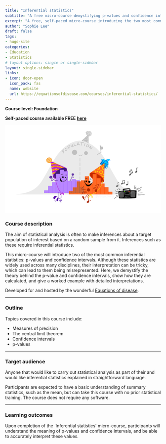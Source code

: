 ```yaml
---
title: "Inferential statistics"
subtitle: "A free micro-course demystifying p-values and confidence intervals;"
excerpt: "A free, self-paced micro-course introducing the two most common inferential statistics: p-values and confidence intervals."
author: "Sophie Lee"
draft: false
tags:
- hugo-site
categories:
- Education
- Statistics
# layout options: single or single-sidebar
layout: single-sidebar
links:
- icon: door-open
  icon_pack: fas
  name: website
  url: https://equationsofdisease.com/courses/inferential-statistics/
---
```


**Course level: Foundation**

**Self-paced course available FREE** [**here**](https://equationsofdisease.com/courses/inferential-statistics/)

![Illustration by Alison Horst](population_pic.png)


### Course description 
The aim of statistical analysis is often to make inferences about a target population of interest based on a random sample from it. Inferences such as these require inferential statistics. 

This micro-course will introduce two of the most common inferential statistics: p-values and confidence intervals. Although these statistics are widely used across many disciplines, their interpretation can be tricky, which can lead to them being misrepresented. Here, we demystify the theory behind the p-value and confidence intervals, show how they are calculated, and give a worked example with detailed interpretations.

Developed for and hosted by the wonderful [Equations of disease](https://equationsofdisease.com/).

---

### Outline
Topics covered in this course include:
- Measures of precision
- The central limit theorem
- Confidence intervals 
- p-values 

---

### Target audience

Anyone that would like to carry out statistical analysis as part of their and would like inferential statistics explained in straightforward language. 

Participants are expected to have a basic understanding of summary statistics, such as the mean, but can take this course with no prior statistical training. The course does not require any software.

--- 

### Learning outcomes

Upon completion of the 'Inferential statistics' micro-course, participants will understand the meaning of p-values and confidence intervals, and be able to accurately interpret these values.